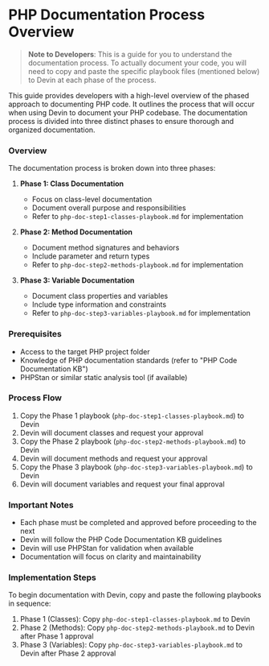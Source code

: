 # PHP Documentation Process Overview

> **Note to Developers**: This is a guide for you to understand the documentation process. To actually document your code, you will need to copy and paste the specific playbook files (mentioned below) to Devin at each phase of the process.

This guide provides developers with a high-level overview of the phased approach to documenting PHP code. It outlines the process that will occur when using Devin to document your PHP codebase. The documentation process is divided into three distinct phases to ensure thorough and organized documentation.

### Overview

The documentation process is broken down into three phases:

1. **Phase 1: Class Documentation**
   - Focus on class-level documentation
   - Document overall purpose and responsibilities
   - Refer to `php-doc-step1-classes-playbook.md` for implementation

2. **Phase 2: Method Documentation**
   - Document method signatures and behaviors
   - Include parameter and return types
   - Refer to `php-doc-step2-methods-playbook.md` for implementation

3. **Phase 3: Variable Documentation**
   - Document class properties and variables
   - Include type information and constraints
   - Refer to `php-doc-step3-variables-playbook.md` for implementation

### Prerequisites
- Access to the target PHP project folder
- Knowledge of PHP documentation standards (refer to "PHP Code Documentation KB")
- PHPStan or similar static analysis tool (if available)

### Process Flow
1. Copy the Phase 1 playbook (`php-doc-step1-classes-playbook.md`) to Devin
2. Devin will document classes and request your approval
3. Copy the Phase 2 playbook (`php-doc-step2-methods-playbook.md`) to Devin
4. Devin will document methods and request your approval
5. Copy the Phase 3 playbook (`php-doc-step3-variables-playbook.md`) to Devin
6. Devin will document variables and request your final approval

### Important Notes
- Each phase must be completed and approved before proceeding to the next
- Devin will follow the PHP Code Documentation KB guidelines
- Devin will use PHPStan for validation when available
- Documentation will focus on clarity and maintainability

### Implementation Steps
To begin documentation with Devin, copy and paste the following playbooks in sequence:
1. Phase 1 (Classes): Copy `php-doc-step1-classes-playbook.md` to Devin
2. Phase 2 (Methods): Copy `php-doc-step2-methods-playbook.md` to Devin after Phase 1 approval
3. Phase 3 (Variables): Copy `php-doc-step3-variables-playbook.md` to Devin after Phase 2 approval
